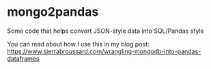 # mongo2pandas
Some code that helps convert JSON-style data into SQL/Pandas style

You can read about how I use this in my blog post: https://www.sierrabroussard.com/wrangling-mongodb-into-pandas-dataframes

